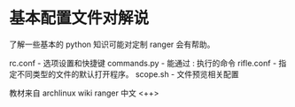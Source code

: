 # 基本配置文件对解说
了解一些基本的 python 知识可能对定制 ranger 会有帮助。

rc.conf - 选项设置和快捷键
commands.py - 能通过 : 执行的命令
rifle.conf - 指定不同类型的文件的默认打开程序。
scope.sh - 文件预览相关配置

教材来自 archlinux wiki ranger 中文
<++>
